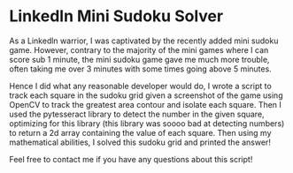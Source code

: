 # Linkedln Mini Sudoku Solver
As a Linkedln warrior, I was captivated by the recently added mini sudoku game. However, contrary to the majority of the mini games where I can score sub 1 minute, the mini sudoku game gave me much more trouble, often taking me over 3 minutes with some times going above 5 minutes. 

Hence I did what any reasonable developer would do, I wrote a script to track each square in the sudoku grid given a screenshot of the game using OpenCV to track the greatest area contour and isolate each square. Then I used the pytesseract library to detect the number in the given square, optimizing for this library (this library was soooo bad at detecting numbers) to return a 2d array containing the value of each square. Then using my mathematical abilities, I solved this sudoku grid and printed the answer!

Feel free to contact me if you have any questions about this script!
